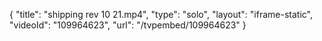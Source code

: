 {
    "title": "shipping rev 10 21.mp4",
    "type": "solo",
    "layout": "iframe-static",
    "videoId": "109964623",
    "url": "\/tvpembed\/109964623"
}